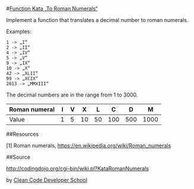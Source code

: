 #[Function Kata „To Roman Numerals“](http://ccd-school.de/en/coding-dojo/function-katas/to-roman-numerals/)

Implement a function that translates a decimal number to roman numerals.

Examples:

    1 -> „I“
    2 -> „II“
    4 -> „IV“
    5 -> „V“
    9 -> „IX“
    10 -> „X“
    42 -> „XLII“
    99 -> „XCIX“
    2013 -> „MMXIII“

The decimal numbers are in the range from 1 to 3000.

| Roman numeral | I | V | X  | L  | C   | D   | M    |
|---------------|---|---|----|----|-----|-----|------|
| Value         | 1 | 5 | 10 | 50 | 100 | 500 | 1000 |

##Resources

[1] Roman numerals, https://en.wikipedia.org/wiki/Roman_numerals

##Source

http://codingdojo.org/cgi-bin/wiki.pl?KataRomanNumerals


by [Clean Code Developer School](http://ccd-school.de/)